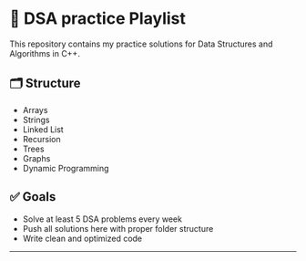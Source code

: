
# 📘 DSA practice Playlist

This repository contains my practice solutions for Data Structures and Algorithms in C++.

## 🗂 Structure
- Arrays
- Strings
- Linked List
- Recursion
- Trees
- Graphs
- Dynamic Programming

## ✅ Goals
- Solve at least 5 DSA problems every week
- Push all solutions here with proper folder structure
- Write clean and optimized code

---
